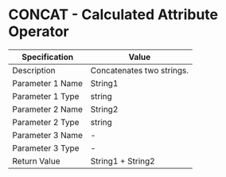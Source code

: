 # CONCAT - Calculated Attribute Operator                                   

| Specification    | Value                     |
| ---------------- | ------------------------- |
| Description      | Concatenates two strings. |
| Parameter 1 Name | String1                   |
| Parameter 1 Type | string                    |
| Parameter 2 Name | String2                   |
| Parameter 2 Type | string                    |
| Parameter 3 Name | -                         |
| Parameter 3 Type | -                         |
| Return Value     | String1 + String2         |
